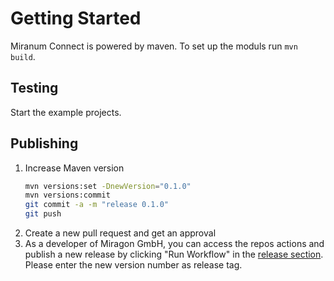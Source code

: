 # Getting Started

Miranum Connect is powered by maven. To set up the moduls run `mvn build`.

## Testing

Start the example projects.

## Publishing

1. Increase Maven version
    ``` bash
   mvn versions:set -DnewVersion="0.1.0"
   mvn versions:commit
   git commit -a -m "release 0.1.0"
   git push
   ```
2. Create a new pull request and get an approval
3. As a developer of Miragon GmbH, you can access the repos actions and publish a new release by clicking "Run Workflow" in the [release section](https://github.com/FlowSquad/miranum/actions/workflows/release.yaml). Please enter the new version number as release tag.
